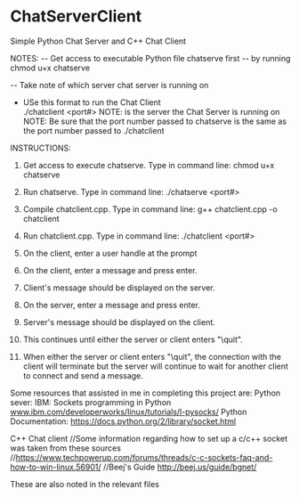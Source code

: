# ChatServerClient
Simple Python Chat Server and C++ Chat Client

NOTES:
-- Get access to executable Python file chatserve first 
-- by running chmod u+x chatserve 

-- Take note of which server chat server is running on

- USe this format to run the Chat Client  
./chatclient <server-hostname> <port#>
NOTE: <server-hostname> is the server the Chat Server is running on
NOTE: Be sure that the port number passed to chatserve is the same as the port
number passed to ./chatclient


INSTRUCTIONS:
1) Get access to execute chatserve. Type in command line:
chmod u+x chatserve
1) Run chatserve.  Type in command line:
./chatserve <port#>

2) Compile chatclient.cpp. Type in command line:
g++ chatclient.cpp -o chatclient

3) Run chatclient.cpp.  Type in command line:
./chatclient <server-hostname> <port#>

4) On the client, enter a user handle at the prompt

5) On the client, enter a message and press enter.

6) Client's message should be displayed on the server.

7) On the server, enter a message and press enter.

8) Server's message should be displayed on the client.

9) This continues until either the server or client enters "\quit".

10) When either the server or client enters "\quit", the connection with
    the client will terminate but the server will continue to wait for 
    another client to connect and send a message.

Some resources that assisted in me in completing this project are:
Python sever:
IBM: Sockets programming in Python
www.ibm.com/developerworks/linux/tutorials/l-pysocks/
Python Documentation:
https://docs.python.org/2/library/socket.html

C++ Chat client
//Some information regarding how to set up a c/c++ socket was taken from these sources
//https://www.techpowerup.com/forums/threads/c-c-sockets-faq-and-how-to-win-linux.56901/
//Beej's Guide  http://beej.us/guide/bgnet/

These are also noted in the relevant files

